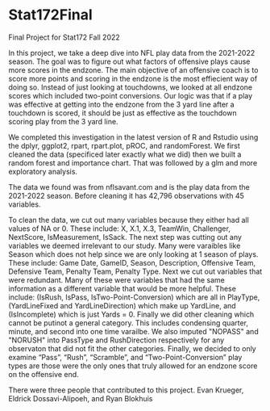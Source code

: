 # Stat172Final
Final Project for Stat172 Fall 2022


  In this project, we take a deep dive into NFL play data from the 2021-2022 season. The goal was to figure out what factors of offensive plays cause more scores in the endzone. The main objective of an offensive coach is to score more points and scoring in the endzone is the most effiecient way of doing so. Instead of just looking at touchdowns, we looked at all endzone scores which included two-point conversions. Our logic was that if a play was effective at getting into the endzone from the 3 yard line after a touchdown is scored, it should be just as effective as the touchdown scoring play from the 3 yard line. 

   We completed this investigation in the latest version of R and Rstudio using the dplyr, ggplot2, rpart, rpart.plot, pROC, and randomForest. We first cleaned the data (specificed later exactly what we did) then we built a random forest and importance chart. That was followed by a glm and more exploratory analysis.

  The data we found was from nflsavant.com and is the play data from the 2021-2022 season. Before cleaning it has 42,796 observations with 45 variables.

  To clean the data, we cut out many variables because they either had all values of NA or 0. These include: X, X.1, X.3, TeamWin, Challenger, NextScore, IsMeasurement, IsSack. The next step was cutting out any variables we deemed irrelevant to our study. Many were varaibles like Season which does not help since we are only looking at 1 season of plays. These include: Game Date, GameID, Season, Description, Offensive Team, Defensive Team, Penalty Team, Penalty Type. Next we cut out variables that were redundant. Many of these were variables that had the same information as a different variable that would be more helpful. These include: (IsRush, IsPass, IsTwo-Point-Conversion) which are all in PlayType, (YardLineFixed and YardLineDirection) which make up YardLine, and (IsIncomplete) which is just Yards = 0. Finally we did other cleaning which cannot be putinot a general category. This includes condensing quarter, minute, and second into one time varailbe. We also imputed "NOPASS" and "NORUSH" into PassType and RushDirection respectively for any observaton that did not fit the other categories. Finally, we decided to only examine “Pass”, “Rush”, “Scramble”, and “Two-Point-Conversion” play types are those were the only ones that truly allowed for an endzone score on the offensive end. 

There were three people that contributed to this project. Evan Krueger, Eldrick Dossavi-Alipoeh, and Ryan Blokhuis
